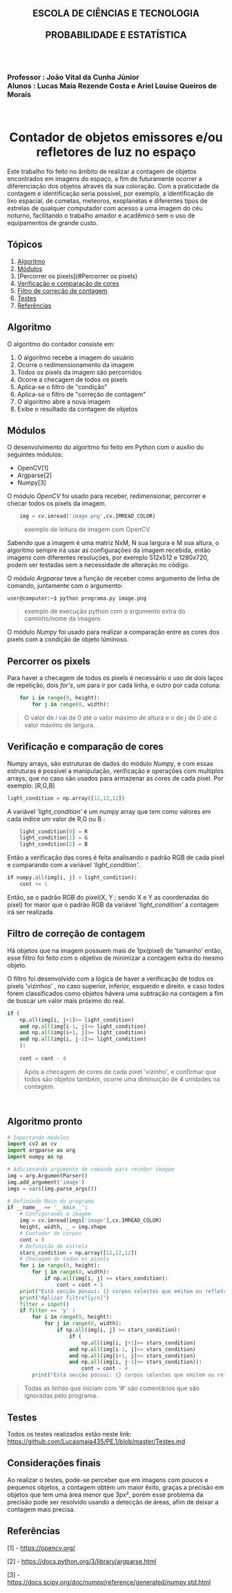<h2 align = "center">
ESCOLA DE CIÊNCIAS E TECNOLOGIA
<br>
<br>
PROBABILIDADE E ESTATÍSTICA 
</h2>
<br>
<br>
<h3>
Professor : João Vital da Cunha Júnior 
<br>
Alunos : Lucas Maia Rezende Costa e Ariel Louise Queiros de Morais
</h3></h3>
<br>
<h1 align='center'> 
Contador de objetos emissores e/ou refletores de luz no espaço
</h1>
Este trabalho foi feito no âmbito de realizar a contagem de objetos encontrados em imagens do espaço, a fim de futuramente ocorrer a diferenciação dos objetos através da sua coloração. Com a praticidade da contagem e identificação 
seria possível, por exemplo, a identificação de lixo espacial, de cometas, meteoros, exoplanetas e diferentes tipos de estrelas de qualquer computador com acesso a uma imagem do céu noturno, facilitando o trabalho amador e acadêmico sem o uso de equipamentos de grande custo.
<br>

## Tópicos
1. [Algoritmo](#Algoritmo)
1. [Módulos](#Módulos)
1. [Percorrer os pixels](#Percorrer os pixels)
1. [Verificação e comparação de cores]()
1. [Filtro de correção de contagem]()
1. [Testes](#Testes)
1. [Referências](#Referências)

## Algoritmo  
O algoritmo do contador consiste em:

<ol>
    <li>O algoritmo recebe a imagem do usuário</li>
    <li>Ocorre o redimensionamento da imagem </li>
    <li>Todos os pixels da imagem são percorridos</li>
    <li>Ocorre a checagem de todos os pixels</li>
    <li>Aplica-se o filtro de "condição"</li>
    <li>Aplica-se o filtro de "correção de contagem"</li>
    <li>O algoritmo abre a nova imagem</li>
    <li>Exibe o resultado da contagem de objetos</li>
</ol>

## Módulos
O desenvolvimento do algoritmo foi feito em Python com o auxílio do seguintes módulos:

* OpenCV[1]
* Argparse[2]
* Numpy[3]

O módulo _OpenCV_ foi usado para receber, redimensionar, percorrer e checar todos os pixels da imagem.

```Python
    img = cv.imread('image.png',cv.IMREAD_COLOR)
``` 
> exemplo de leitura de imagem com OpenCV.

Sabendo que a imagem é uma matriz NxM, N sua largura e M sua altura, o algoritmo sempre irá usar as configurações da imagem recebida, então imagens com diferentes resoluções, por exemplo 512x512 e 1280x720, podem ser testadas sem a necessidade de alteração no código.

O módulo _Argparse_ teve a função de receber como argumento de linha de comando, juntamente com o argumento:
```console
user@computer:~$ python programa.py image.png
```
> exemplo de execução python com o argumento extra do caminho/nome da imagem.

O módulo _Numpy_ foi usado para realizar a comparação entre as cores dos pixels com a condição de objeto lúminoso.

## Percorrer os pixels
Para haver a checagem de todos os pixels é necessário o uso de dois laços de repetição, dois _for's_, um para ir por cada linha, e outro por cada coluna:
```python
    for i in range(0, height):
        for j in range(0, width):
```
> O valor de _i_ vai de 0 até o valor máximo de altura e o de _j_ de 0 até o valor máximo de largura.

## Verificação e comparação de cores

Numpy arrays, são estruturas de dados do módulo _Numpy_, e com essas estruturas é possível a manipulação, verificação e operações com multiplos arrays, que no caso são usados para armazenar as cores de cada pixel. Por exemplo:
[R,G,B]
```python
light_condition = np.array([12,12,12])
```
A variável _'light_condition'_ é um numpy array que tem como valores em cada índice um valor de R,G ou B :
```Python
    light_condition[0] = R
    light_condition[1] = G
    light_condition[2] = B
```
Então a verificação das cores é feita analisando o padrão RGB de cada pixel e comparando com a variável _'light_condition'_.
```Python
if numpy.all(img[i, j] > light_condition):
    cont += 1
```
Então, se o padrão RGB do pixel(X, Y ; sendo X e Y as coordenadas do pixel) for maior que o padrão RGB da variável  _'light_condition'_ a contagem irá ser realizada.

## Filtro de correção de contagem
Há objetos que na imagem possuem mais de 1px(pixel) de 'tamanho' então, esse filtro foi feito com o objetivo de minimizar a contagem extra do mesmo objeto. 

O filtro foi desenvolvido com a lógica de haver a verificação de todos os pixels 'vizinhos' , no caso superior, inferior, esquerdo e direito. e caso todos forem classificados como objetos hávera uma subtração na contagem a fim de buscar um valor mais próximo do real.

```python
if (
    np.all(img[i, j+1]>= light_condition) 
    and np.all(img[i-1, j]>= light_condition) 
    and np.all(img[i+1, j]>= light_condition)  
    and np.all(img[i, j-1]>= light_condition)
    ):
    
    cont = cont - 4
```
> Após a checagem de cores de cada pixel 'vizinho', e confirmar que todos são objetos também, ocorre uma diminuição de 4 unidades na contagem.

<br>

## Algoritmo pronto
```python
# Importando módulos
import cv2 as cv
import argparse as arg
import numpy as np

# Adicionando argumento de comando para receber imagem  
img = arg.ArgumentParser()
img.add_argument('image')
imgs = vars(img.parse_args())

# Definindo Main do programa
if __name__ == '__main__':
    # Configurando a imagem
    img = cv.imread(imgs['image'],cv.IMREAD_COLOR)
    height, width, _ = img.shape
    # Contador de corpos
    cont = 0
    # Definição de estrela
    stars_condition = np.array([12,12,12])
    # Checagem de todos os pixels
    for i in range(0, height):
        for j in range(0, width):
            if np.all(img[i, j] >= stars_condition):
                cont = cont + 1
    print("Está secção possui: {} corpos celestes que emitem ou refletem luz".format(cont))
    print("Aplicar filtro?[y/n]")
    filter = input()
    if filter == 'y' :
        for i in range(0, height):
            for j in range(0, width):
                if np.all(img[i, j] >= stars_condition):
                    if (
                        np.all(img[i, j+1]>= stars_condition) 
                    and np.all(img[i-1, j]>= stars_condition) 
                    and np.all(img[i+1, j]>= stars_condition)  
                    and np.all(img[i, j-1]>= stars_condition)):
                        cont = cont - 4
        print("Está secção possui: {} corpos celestes que emitem ou refletem luz (Filtro aplicado)".format(cont))
```
> Todas as linhas que iniciam com '#' são comentários que são ignoradas pelo programa.
## Testes

Todos os testes realizados estão neste link: https://github.com/Lucasmaia435/PE.1/blob/master/Testes.md
## Considerações finais

Ao realizar o testes, pode-se perceber que em imagens com poucos e pequenos objetos, a contagem obtém um maior êxito, graças a precisão em objetos que tem uma área menor que 3px², porém esse problema da precisão pode ser resolvido usando a detecção de áreas, afim de deixar a contagem mais precisa.


## Referências

[1] - https://opencv.org/

[2] - https://docs.python.org/3/library/argparse.html

[3] - https://docs.scipy.org/doc/numpy/reference/generated/numpy.std.html